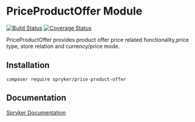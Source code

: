 # PriceProductOffer Module
[![Build Status](https://travis-ci.org/spryker/price-product-offer.svg)](https://travis-ci.org/spryker/price-product-offer)
[![Coverage Status](https://coveralls.io/repos/github/spryker/price-product-offer/badge.svg)](https://coveralls.io/github/spryker/price-product-offer)

PriceProductOffer provides product offer price related functionality,price type, store relation and currency/price mode. 

## Installation

```
composer require spryker/price-product-offer
```

## Documentation

[Spryker Documentation](https://academy.spryker.com/developing_with_spryker/module_guide/modules.html)
